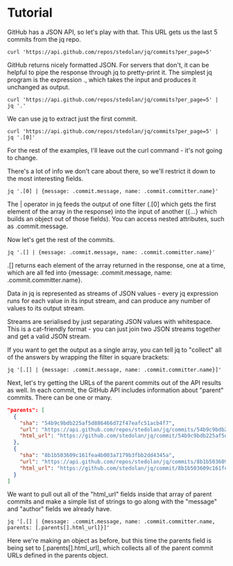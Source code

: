 # Tutorial
GitHub has a JSON API, so let's play with that. This URL gets us the last 5 commits from the jq repo.

```shell
curl 'https://api.github.com/repos/stedolan/jq/commits?per_page=5'
```

GitHub returns nicely formatted JSON. For servers that don't, it can be helpful to pipe the response through jq to pretty-print it. The simplest jq program is the expression ., which takes the input and produces it unchanged as output.

```shell
curl 'https://api.github.com/repos/stedolan/jq/commits?per_page=5' | jq '.'
```

We can use jq to extract just the first commit.

```shell
curl 'https://api.github.com/repos/stedolan/jq/commits?per_page=5' | jq '.[0]'
```

For the rest of the examples, I'll leave out the curl command - it's not going to change.

There's a lot of info we don't care about there, so we'll restrict it down to the most interesting fields.

```shell
jq '.[0] | {message: .commit.message, name: .commit.committer.name}'
```

The | operator in jq feeds the output of one filter (.[0] which gets the first element of the array in the response) into the input of another ({...} which builds an object out of those fields). You can access nested attributes, such as .commit.message.

Now let's get the rest of the commits.

```shell
jq '.[] | {message: .commit.message, name: .commit.committer.name}'
```

.[] returns each element of the array returned in the response, one at a time, which are all fed into {message: .commit.message, name: .commit.committer.name}.

Data in jq is represented as streams of JSON values - every jq expression runs for each value in its input stream, and can produce any number of values to its output stream.

Streams are serialised by just separating JSON values with whitespace. This is a cat-friendly format - you can just join two JSON streams together and get a valid JSON stream.

If you want to get the output as a single array, you can tell jq to "collect" all of the answers by wrapping the filter in square brackets:

```shell
jq '[.[] | {message: .commit.message, name: .commit.committer.name}]'
```

Next, let's try getting the URLs of the parent commits out of the API results as well. In each commit, the GitHub API includes information about "parent" commits. There can be one or many.

```json
"parents": [
  {
    "sha": "54b9c9bdb225af5d886466d72f47eafc51acb4f7",
    "url": "https://api.github.com/repos/stedolan/jq/commits/54b9c9bdb225af5d886466d72f47eafc51acb4f7",
    "html_url": "https://github.com/stedolan/jq/commit/54b9c9bdb225af5d886466d72f47eafc51acb4f7"
  },
  {
    "sha": "8b1b503609c161fea4b003a7179b3fbb2dd4345a",
    "url": "https://api.github.com/repos/stedolan/jq/commits/8b1b503609c161fea4b003a7179b3fbb2dd4345a",
    "html_url": "https://github.com/stedolan/jq/commit/8b1b503609c161fea4b003a7179b3fbb2dd4345a"
  }
]
```

We want to pull out all of the "html_url" fields inside that array of parent commits and make a simple list of strings to go along with the "message" and "author" fields we already have.

```shell
jq '[.[] | {message: .commit.message, name: .commit.committer.name, parents: [.parents[].html_url]}]'
```

Here we're making an object as before, but this time the parents field is being set to [.parents[].html_url], which collects all of the parent commit URLs defined in the parents object.
